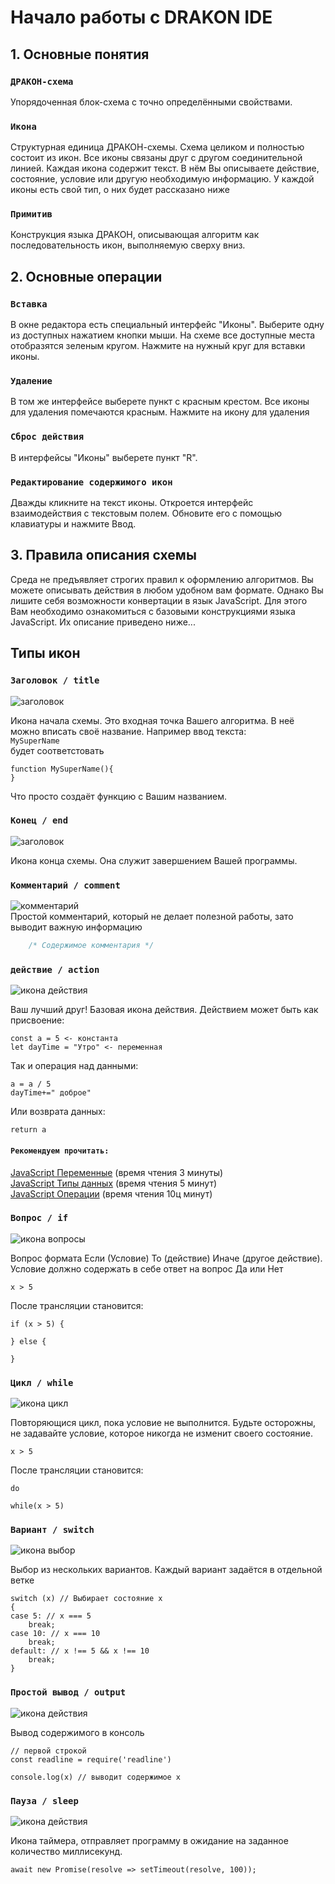 # Начало работы с DRAKON IDE 

## 1. Основные понятия

### `ДРАКОН-схема`

Упорядоченная блок-схема с точно определёнными свойствами.  

### `Икона`

Структурная единица ДРАКОН-схемы. Схема целиком и полностью состоит из икон. Все иконы связаны друг с другом соединительной линией. Каждая икона содержит текст. В нём Вы описываете действие, состояние, условие или другую необходимую информацию. У каждой иконы есть свой тип, о них будет рассказано ниже

### `Примитив`

Конструкция языка ДРАКОН, описывающая алгоритм как последовательность икон, выполняемую сверху вниз.



## 2. Основные операции

### `Вставка`

В окне редактора есть специальный интерфейс "Иконы". Выберите одну из доступных нажатием кнопки мыши. На схеме все доступные места отобразятся зеленым кругом. Нажмите на нужный круг для вставки иконы.

### `Удаление`

В том же интерфейсе выберете пункт с красным крестом. Все иконы для удаления помечаются красным. Нажмите на икону для удаления


### `Сброс действия`

В интерфейсы "Иконы" выберете пункт "R".


### `Редактирование содержимого икон`

Дважды кликните на текст иконы. Откроется интерфейс взаимодействия с текстовым полем. Обновите его с помощью клавиатуры и нажмите Ввод.

## 3. Правила описания схемы

Среда не предъявляет строгих правил к оформлению алгоритмов. Вы можете описывать действия в любом удобном вам формате. Однако Вы лишите себя возможности конвертации в язык JavaScript. Для этого Вам необходимо ознакомиться с базовыми конструкциями языка JavaScript. Их описание приведено ниже...

## Типы икон

### `Заголовок / title`


![заголовок](title.png)  

Икона начала схемы. Это входная точка Вашего алгоритма. В неё можно вписать своё название. Например ввод текста:  
   `MySuperName`  
   будет соответстовать

    function MySuperName(){
    }
Что просто создаёт функцию с Вашим названием.


### `Конец / end`

![заголовок](end.png)  

Икона конца схемы. Она служит завершением Вашей программы.  


### `Комментарий / comment`

![комментарий](comment.png)  
Простой комментарий, который не делает полезной работы, зато выводит важную информацию  

```javascript
    /* Содержимое комментария */
```

### `действие / action`

![икона действия](action.png)  

Ваш лучший друг! Базовая икона действия. Действием может быть как присвоение:

    const a = 5 <- константа
    let dayTime = "Утро" <- переменная
Так и операция над данными:  

    a = a / 5
    dayTime+=" доброе"

Или возврата данных:  

    return a
#### `Рекомендуем прочитать:`
[JavaScript Переменные](https://learn.javascript.ru/variables) (время чтения 3 минуты)   
[JavaScript Типы данных](https://learn.javascript.ru/types) (время чтения 5 минут)  
[JavaScript Операции](https://learn.javascript.ru/operators)  (время чтения 10ц минут)  

### `Вопрос / if`  

![икона вопросы](if.png)

Вопрос формата Если (Условие) То (действие) Иначе (другое действие). Условие должно  содержать в себе ответ на вопрос Да или Нет  

    x > 5
После трансляции становится:  

    if (x > 5) {

    } else {
    
    }

### `Цикл / while`  

![икона цикл](while.png)

Повторяющися цикл, пока условие не выполнится. Будьте осторожны, не задавайте условие, которое никогда не изменит своего состояние.  

    x > 5
После трансляции становится:  

    do

    while(x > 5)


### `Вариант / switch`  

![икона выбор](switch.png)

Выбор из нескольких вариантов. Каждый вариант задаётся в отдельной ветке  
    
    switch (x) // Выбирает состояние x
    {
    case 5: // x === 5
        break;
    case 10: // x === 10
        break;
    default: // x !== 5 && x !== 10
        break;
    }



### `Простой вывод / output`
![икона действия](output.png)

Вывод содержимого в консоль  
 
    // первой строкой
    const readline = require('readline')

    console.log(x) // выводит содержимое x

### `Пауза / sleep`
![икона действия](sleep.png)  

Икона таймера, отправляет программу в ожидание на заданное количество миллисекунд.

    await new Promise(resolve => setTimeout(resolve, 100));